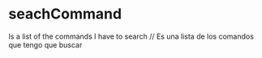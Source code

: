 # seachCommand
Is a list of the commands I have to search // Es una lista de los comandos que tengo que buscar
